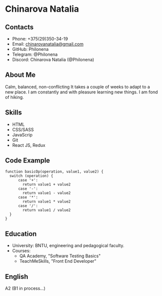 # Chinarova Natalia

## Contacts

- Phone: +375(29)350-34-19
- Email: chinarovanatalia@gmail.com
- GitHub: Philonena
- Telegram: @Philonena
- Discord: Chinarova Natalia (@Philonena)

## About Me

Calm, balanced, non-conflicting It takes a couple of weeks to adapt to a new place. I am constantly and with pleasure learning new things. I am fond of hiking.

## Skills

- HTML
- CSS/SASS
- JavaScrip
- Git
- React JS, Redux

## Code Example

```
function basicOp(operation, value1, value2) {
  switch (operation) {
      case '+':
        return value1 + value2
      case '-':
        return value1 - value2
      case '*':
        return value1 * value2
      case '/':
        return value1 / value2
  }
}
```

## Education

- University: BNTU, engineering and pedagogical faculty.
- Courses:
  - QA Academy, "Software Testing Basics"
  - TeachMeSkills, "Front End Developer"

## English

A2 (B1 in process…)

